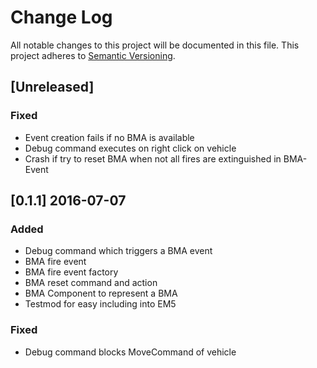 # Change Log
All notable changes to this project will be documented in this file.
This project adheres to [Semantic Versioning](http://semver.org/).

## [Unreleased]
### Fixed
- Event creation fails if no BMA is available
- Debug command executes on right click on vehicle
- Crash if try to reset BMA when not all fires are extinguished in BMA-Event

## [0.1.1] 2016-07-07
### Added
- Debug command which triggers a BMA event
- BMA fire event
- BMA fire event factory
- BMA reset command and action
- BMA Component to represent a BMA
- Testmod for easy including into EM5

### Fixed
- Debug command blocks MoveCommand of vehicle
